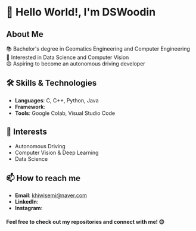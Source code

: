 # 👋 Hello World!, I'm DSWoodin

## About Me
📚 Bachelor's degree in Geomatics Engineering and Computer Engineering   
🌟 Interested in Data Science and Computer Vision   
😄 Aspiring to become an autonomous driving developer

## 🛠 Skills & Technologies
- **Languages**: C, C++, Python, Java
- **Framework**:
- **Tools**: Google Colab, Visual Studio Code

## 🌟 Interests
- Autonomous Driving
- Computer Vision & Deep Learning
- Data Science

## 📫 How to reach me
- **Email**: khiwisemi@naver.com
- **LinkedIn**:
- **Instagram**:

#### Feel free to check out my repositories and connect with me! 😊
